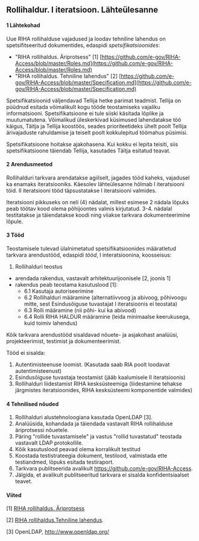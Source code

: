 ## Rollihaldur. I iteratsioon. Lähteülesanne

#### 1 Lähtekohad

Uue RIHA rollihalduse vajadused ja loodav tehniline lahendus on spetsifitseeritud dokumentides, edaspidi _spetsifikatsioonides_:

- "RIHA rollihaldus. Äriprotsess" [1] [https://github.com/e-gov/RIHA-Access/blob/master/Roles.md](https://github.com/e-gov/RIHA-Access/blob/master/Roles.md)
- "RIHA rollihaldus. Tehniline lahendus" [2] [https://github.com/e-gov/RIHA-Access/blob/master/Specification.md](https://github.com/e-gov/RIHA-Access/blob/master/Specification.md)

Spetsifikatsioonid väljendavad Tellija hetke parimat teadmist. Tellija on püüdnud esitada võimalikult kogu tööde teostamiseks vajaliku informatsiooni. Spetsifikatsioone ei tule siiski käsitada lõplike ja muutumatutena. Võimalikud üleskerkivad küsimused lahendatakse töö käigus, Täitja ja Tellija koostöös, seades prioriteetideks ühelt poolt Tellija ärivajaduste rahuldamise ja teiselt poolt kokkulepitud töömahus püsimisi.

Spetsifikatsioone hoitakse ajakohasena. Kui kokku ei lepita teisiti, siis spetsifikatsioone täiendab Tellija, kasutades Täitja esitatud teavat.

#### 2  Arendusmeetod
Rollihalduri tarkvara arendatakse agiilselt, jagades tööd kaheks, vajadusel ka enamaks iteratsiooniks. Käesolev lähteülesanne hõlmab I iteratsiooni töid. II iteratsiooni tööd täpsustatakse I iteratsiooni valmides.

Iteratsiooni pikkuseks on neli (4) nädalat, millest esimese 2 nädala lõpuks peab töötav kood olema põhijoontes valmis kirjutatud. 3-4. nädalal testitatakse ja täiendatakse koodi ning viiakse tarkvara dokumenteerimine lõpule.

#### 3 Tööd

Teostamisele tulevad ülalnimetatud spetsifikatsioonides määratletud tarkvara arendustööd, edaspidi _tööd_, I interatsioonina, koosseisus:

1. Rollihalduri teostus
  - arendada rakendus, vastavalt arhitektuurijoonisele [2, joonis 1]
  - rakendus peab teostama kasutuslood [1]:
    - 6.1 Kasutaja autoriseerimine
    - 6.2 Rollihalduri määramine (alternatiivvoog ja abivoog, põhivoogu  mitte, sest Esindusõiguse tuvastajat I iteratsioonis ei teostata)
    - 6.3 Rolli määramine (nii põhi- kui ka abivood)
    - 6.4 Rolli RIHA HALDUR määramine (leida minimaalse keerukusega, kuid toimiv lahendus)

Kõik tarkvara arendustööd sisaldavad nõuete- ja asjakohast analüüsi, projekteerimist, testimist ja dokumenteerimist.

Tööd ei sisalda:

1. Autentimisteenuse loomist. (Kasutada saab RIA poolt loodavat autentimisteenust)
2. Esindusõiguse tuvastaja teostamist (jääb kaalumisele II iteratsioonis)
3. Rollihalduri liidestamist RIHA kesksüsteemiga (liidestamine tehakse järgmistes iteratsioonides, RIHA kesksüsteemi komponentide valmides)

#### 4 Tehnilised nõuded

1. Rollihalduri alustehnoloogiana kasutada OpenLDAP [3].
  1. Analüüsida, kohandada ja täiendada vastavalt RIHA rollihalduse äriprotsessi nõuetele.
  2. Päring "rollide tuvastamisele" ja vastus "rollid tuvastatud" teostada vastavalt LDAP protokollile.
2. Kõik kasutuslood peavad olema korralikult testitud
  1. Koostada testistrateegia dokument, testilood, valmistada ette testiandmed, lõpuks esitada testiraport.
3. Tarkvara publitseerida avalikult https://github.com/e-gov/RIHA-Access.
  1. Jälgida, et avalikult publitseeritud tarkvara ei sisalda konfidentsiaalset teavet.

#### Viited

[1] [RIHA rollihaldus. Äriprotsess](Roles.md)

[2] [RIHA rollihaldus.Tehniline lahendus](Specification.md).

[3] OpenLDAP, http://www.openldap.org/
